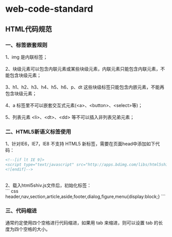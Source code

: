 # web-code-standard

## HTML代码规范<br/>

### 一、标签嵌套规则
1、img 是内联标签；<br/><br/>
2、块级元素可以包含内联元素或某些块级元素，内联元素只能包含内联元素，不能包含块级元素；<br/><br/>
3、h1、h2、h3、h4、h5、h6、p、dt 这些块级标签只能包含内嵌元素，不能再包含块级元素；<br/><br/>
4、a 标签里不可以嵌套交互式元素(\<a>、\<button>、\<select>等)；<br/><br/>
5、列表元素 \<li>、\<dt>、\<dd> 等不可以插入非列表兄弟元素；<br/>

### 二、HTML5新语义标签使用
1、针对IE6，IE7，IE8 不支持 HTML5 新标签，需要在页面head中添加如下代码：<br/>
``` html
<!--[if lt IE 9]>
<script type="text/javascript" src="http://apps.bdimg.com/libs/html5shiv/3.7/html5shiv.min.js"></script>
<![endif]-->
```
<br/>
2、载入html5shiv.js文件后，初始化标签：<br/>
``` css
header,nav,section,article,aside,footer,dialog,figure,menu{display:block;}
```
<br/>

### 三、代码缩进
通常约定使用四个空格进行代码缩进，如果用 tab 来缩进，则可以设置 tab 的长度为四个空格的大小。
